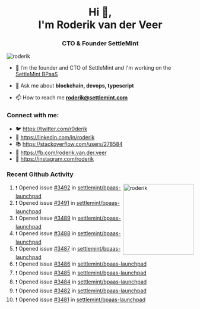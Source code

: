 <h1 align="center">Hi 👋,<br/> I'm Roderik van der Veer</h1>
<h3 align="center">CTO & Founder SettleMint</h3>

<p align="left"> <img src="https://komarev.com/ghpvc/?username=roderik" alt="roderik" /> </p>

- 🔭 I’m the founder and CTO of SettleMint and I'm working on the [SettleMint BPaaS](https://settlemint.com)

- 💬 Ask me about **blockchain, devops, typescript**

- 📫 How to reach me **roderik@settlemint.com**



### Connect with me:

- 🐦 https://twitter.com/r0derik
- 🏢 https://linkedin.com/in/roderik
- 📚 https://stackoverflow.com/users/278584
- 🙊 https://fb.com/roderik.van.der.veer
- 📸 https://instagram.com/roderik

### Recent Github Activity
<img src="https://github-readme-stats.vercel.app/api?username=roderik&show_icons=true&count_private=true" alt="roderik" align="right" height="190" />

<!--START_SECTION:activity-->
1. ❗️ Opened issue [#3492](https://github.com/settlemint/bpaas-launchpad/issues/3492) in [settlemint/bpaas-launchpad](https://github.com/settlemint/bpaas-launchpad)
2. ❗️ Opened issue [#3491](https://github.com/settlemint/bpaas-launchpad/issues/3491) in [settlemint/bpaas-launchpad](https://github.com/settlemint/bpaas-launchpad)
3. ❗️ Opened issue [#3489](https://github.com/settlemint/bpaas-launchpad/issues/3489) in [settlemint/bpaas-launchpad](https://github.com/settlemint/bpaas-launchpad)
4. ❗️ Opened issue [#3488](https://github.com/settlemint/bpaas-launchpad/issues/3488) in [settlemint/bpaas-launchpad](https://github.com/settlemint/bpaas-launchpad)
5. ❗️ Opened issue [#3487](https://github.com/settlemint/bpaas-launchpad/issues/3487) in [settlemint/bpaas-launchpad](https://github.com/settlemint/bpaas-launchpad)
6. ❗️ Opened issue [#3486](https://github.com/settlemint/bpaas-launchpad/issues/3486) in [settlemint/bpaas-launchpad](https://github.com/settlemint/bpaas-launchpad)
7. ❗️ Opened issue [#3485](https://github.com/settlemint/bpaas-launchpad/issues/3485) in [settlemint/bpaas-launchpad](https://github.com/settlemint/bpaas-launchpad)
8. ❗️ Opened issue [#3484](https://github.com/settlemint/bpaas-launchpad/issues/3484) in [settlemint/bpaas-launchpad](https://github.com/settlemint/bpaas-launchpad)
9. ❗️ Opened issue [#3482](https://github.com/settlemint/bpaas-launchpad/issues/3482) in [settlemint/bpaas-launchpad](https://github.com/settlemint/bpaas-launchpad)
10. ❗️ Opened issue [#3481](https://github.com/settlemint/bpaas-launchpad/issues/3481) in [settlemint/bpaas-launchpad](https://github.com/settlemint/bpaas-launchpad)
<!--END_SECTION:activity-->